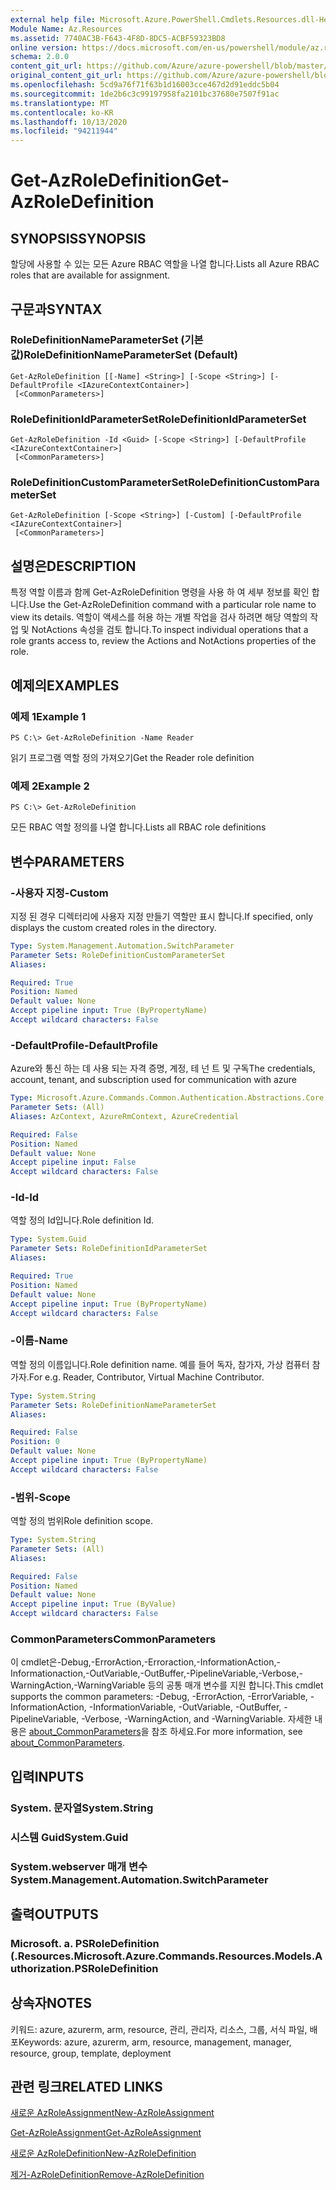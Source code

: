 ```yaml
---
external help file: Microsoft.Azure.PowerShell.Cmdlets.Resources.dll-Help.xml
Module Name: Az.Resources
ms.assetid: 7740AC3B-F643-4F8D-8DC5-ACBF59323BD8
online version: https://docs.microsoft.com/en-us/powershell/module/az.resources/get-azroledefinition
schema: 2.0.0
content_git_url: https://github.com/Azure/azure-powershell/blob/master/src/Resources/Resources/help/Get-AzRoleDefinition.md
original_content_git_url: https://github.com/Azure/azure-powershell/blob/master/src/Resources/Resources/help/Get-AzRoleDefinition.md
ms.openlocfilehash: 5cd9a76f71f63b1d16003cce467d2d91eddc5b04
ms.sourcegitcommit: 1de2b6c3c99197958fa2101bc37680e7507f91ac
ms.translationtype: MT
ms.contentlocale: ko-KR
ms.lasthandoff: 10/13/2020
ms.locfileid: "94211944"
---
```

# <span data-ttu-id="5427d-101">Get-AzRoleDefinition</span><span class="sxs-lookup"><span data-stu-id="5427d-101">Get-AzRoleDefinition</span></span>

## <span data-ttu-id="5427d-102">SYNOPSIS</span><span class="sxs-lookup"><span data-stu-id="5427d-102">SYNOPSIS</span></span>
<span data-ttu-id="5427d-103">할당에 사용할 수 있는 모든 Azure RBAC 역할을 나열 합니다.</span><span class="sxs-lookup"><span data-stu-id="5427d-103">Lists all Azure RBAC roles that are available for assignment.</span></span>

## <span data-ttu-id="5427d-104">구문과</span><span class="sxs-lookup"><span data-stu-id="5427d-104">SYNTAX</span></span>

### <span data-ttu-id="5427d-105">RoleDefinitionNameParameterSet (기본값)</span><span class="sxs-lookup"><span data-stu-id="5427d-105">RoleDefinitionNameParameterSet (Default)</span></span>
```
Get-AzRoleDefinition [[-Name] <String>] [-Scope <String>] [-DefaultProfile <IAzureContextContainer>]
 [<CommonParameters>]
```

### <span data-ttu-id="5427d-106">RoleDefinitionIdParameterSet</span><span class="sxs-lookup"><span data-stu-id="5427d-106">RoleDefinitionIdParameterSet</span></span>
```
Get-AzRoleDefinition -Id <Guid> [-Scope <String>] [-DefaultProfile <IAzureContextContainer>]
 [<CommonParameters>]
```

### <span data-ttu-id="5427d-107">RoleDefinitionCustomParameterSet</span><span class="sxs-lookup"><span data-stu-id="5427d-107">RoleDefinitionCustomParameterSet</span></span>
```
Get-AzRoleDefinition [-Scope <String>] [-Custom] [-DefaultProfile <IAzureContextContainer>]
 [<CommonParameters>]
```

## <span data-ttu-id="5427d-108">설명은</span><span class="sxs-lookup"><span data-stu-id="5427d-108">DESCRIPTION</span></span>
<span data-ttu-id="5427d-109">특정 역할 이름과 함께 Get-AzRoleDefinition 명령을 사용 하 여 세부 정보를 확인 합니다.</span><span class="sxs-lookup"><span data-stu-id="5427d-109">Use the Get-AzRoleDefinition command with a particular role name to view its details.</span></span>
<span data-ttu-id="5427d-110">역할이 액세스를 허용 하는 개별 작업을 검사 하려면 해당 역할의 작업 및 NotActions 속성을 검토 합니다.</span><span class="sxs-lookup"><span data-stu-id="5427d-110">To inspect individual operations that a role grants access to, review the Actions and NotActions properties of the role.</span></span>

## <span data-ttu-id="5427d-111">예제의</span><span class="sxs-lookup"><span data-stu-id="5427d-111">EXAMPLES</span></span>

### <span data-ttu-id="5427d-112">예제 1</span><span class="sxs-lookup"><span data-stu-id="5427d-112">Example 1</span></span>
```
PS C:\> Get-AzRoleDefinition -Name Reader
```

<span data-ttu-id="5427d-113">읽기 프로그램 역할 정의 가져오기</span><span class="sxs-lookup"><span data-stu-id="5427d-113">Get the Reader role definition</span></span>

### <span data-ttu-id="5427d-114">예제 2</span><span class="sxs-lookup"><span data-stu-id="5427d-114">Example 2</span></span>
```
PS C:\> Get-AzRoleDefinition
```

<span data-ttu-id="5427d-115">모든 RBAC 역할 정의를 나열 합니다.</span><span class="sxs-lookup"><span data-stu-id="5427d-115">Lists all RBAC role definitions</span></span>

## <span data-ttu-id="5427d-116">변수</span><span class="sxs-lookup"><span data-stu-id="5427d-116">PARAMETERS</span></span>

### <span data-ttu-id="5427d-117">-사용자 지정</span><span class="sxs-lookup"><span data-stu-id="5427d-117">-Custom</span></span>
<span data-ttu-id="5427d-118">지정 된 경우 디렉터리에 사용자 지정 만들기 역할만 표시 합니다.</span><span class="sxs-lookup"><span data-stu-id="5427d-118">If specified, only displays the custom created roles in the directory.</span></span>

```yaml
Type: System.Management.Automation.SwitchParameter
Parameter Sets: RoleDefinitionCustomParameterSet
Aliases:

Required: True
Position: Named
Default value: None
Accept pipeline input: True (ByPropertyName)
Accept wildcard characters: False
```

### <span data-ttu-id="5427d-119">-DefaultProfile</span><span class="sxs-lookup"><span data-stu-id="5427d-119">-DefaultProfile</span></span>
<span data-ttu-id="5427d-120">Azure와 통신 하는 데 사용 되는 자격 증명, 계정, 테 넌 트 및 구독</span><span class="sxs-lookup"><span data-stu-id="5427d-120">The credentials, account, tenant, and subscription used for communication with azure</span></span>

```yaml
Type: Microsoft.Azure.Commands.Common.Authentication.Abstractions.Core.IAzureContextContainer
Parameter Sets: (All)
Aliases: AzContext, AzureRmContext, AzureCredential

Required: False
Position: Named
Default value: None
Accept pipeline input: False
Accept wildcard characters: False
```

### <span data-ttu-id="5427d-121">-Id</span><span class="sxs-lookup"><span data-stu-id="5427d-121">-Id</span></span>
<span data-ttu-id="5427d-122">역할 정의 Id입니다.</span><span class="sxs-lookup"><span data-stu-id="5427d-122">Role definition Id.</span></span>

```yaml
Type: System.Guid
Parameter Sets: RoleDefinitionIdParameterSet
Aliases:

Required: True
Position: Named
Default value: None
Accept pipeline input: True (ByPropertyName)
Accept wildcard characters: False
```

### <span data-ttu-id="5427d-123">-이름</span><span class="sxs-lookup"><span data-stu-id="5427d-123">-Name</span></span>
<span data-ttu-id="5427d-124">역할 정의 이름입니다.</span><span class="sxs-lookup"><span data-stu-id="5427d-124">Role definition name.</span></span>
<span data-ttu-id="5427d-125">예를 들어 독자, 참가자, 가상 컴퓨터 참가자.</span><span class="sxs-lookup"><span data-stu-id="5427d-125">For e.g. Reader, Contributor, Virtual Machine Contributor.</span></span>

```yaml
Type: System.String
Parameter Sets: RoleDefinitionNameParameterSet
Aliases:

Required: False
Position: 0
Default value: None
Accept pipeline input: True (ByPropertyName)
Accept wildcard characters: False
```

### <span data-ttu-id="5427d-126">-범위</span><span class="sxs-lookup"><span data-stu-id="5427d-126">-Scope</span></span>
<span data-ttu-id="5427d-127">역할 정의 범위</span><span class="sxs-lookup"><span data-stu-id="5427d-127">Role definition scope.</span></span>

```yaml
Type: System.String
Parameter Sets: (All)
Aliases:

Required: False
Position: Named
Default value: None
Accept pipeline input: True (ByValue)
Accept wildcard characters: False
```

### <span data-ttu-id="5427d-128">CommonParameters</span><span class="sxs-lookup"><span data-stu-id="5427d-128">CommonParameters</span></span>
<span data-ttu-id="5427d-129">이 cmdlet은-Debug,-ErrorAction,-Erroraction,-InformationAction,-Informationaction,-OutVariable,-OutBuffer,-PipelineVariable,-Verbose,-WarningAction,-WarningVariable 등의 공통 매개 변수를 지원 합니다.</span><span class="sxs-lookup"><span data-stu-id="5427d-129">This cmdlet supports the common parameters: -Debug, -ErrorAction, -ErrorVariable, -InformationAction, -InformationVariable, -OutVariable, -OutBuffer, -PipelineVariable, -Verbose, -WarningAction, and -WarningVariable.</span></span> <span data-ttu-id="5427d-130">자세한 내용은 [about_CommonParameters](http://go.microsoft.com/fwlink/?LinkID=113216)을 참조 하세요.</span><span class="sxs-lookup"><span data-stu-id="5427d-130">For more information, see [about_CommonParameters](http://go.microsoft.com/fwlink/?LinkID=113216).</span></span>

## <span data-ttu-id="5427d-131">입력</span><span class="sxs-lookup"><span data-stu-id="5427d-131">INPUTS</span></span>

### <span data-ttu-id="5427d-132">System. 문자열</span><span class="sxs-lookup"><span data-stu-id="5427d-132">System.String</span></span>

### <span data-ttu-id="5427d-133">시스템 Guid</span><span class="sxs-lookup"><span data-stu-id="5427d-133">System.Guid</span></span>

### <span data-ttu-id="5427d-134">System.webserver 매개 변수</span><span class="sxs-lookup"><span data-stu-id="5427d-134">System.Management.Automation.SwitchParameter</span></span>

## <span data-ttu-id="5427d-135">출력</span><span class="sxs-lookup"><span data-stu-id="5427d-135">OUTPUTS</span></span>

### <span data-ttu-id="5427d-136">Microsoft. a. PSRoleDefinition (.Resources.</span><span class="sxs-lookup"><span data-stu-id="5427d-136">Microsoft.Azure.Commands.Resources.Models.Authorization.PSRoleDefinition</span></span>

## <span data-ttu-id="5427d-137">상속자</span><span class="sxs-lookup"><span data-stu-id="5427d-137">NOTES</span></span>
<span data-ttu-id="5427d-138">키워드: azure, azurerm, arm, resource, 관리, 관리자, 리소스, 그룹, 서식 파일, 배포</span><span class="sxs-lookup"><span data-stu-id="5427d-138">Keywords: azure, azurerm, arm, resource, management, manager, resource, group, template, deployment</span></span>

## <span data-ttu-id="5427d-139">관련 링크</span><span class="sxs-lookup"><span data-stu-id="5427d-139">RELATED LINKS</span></span>

[<span data-ttu-id="5427d-140">새로운 AzRoleAssignment</span><span class="sxs-lookup"><span data-stu-id="5427d-140">New-AzRoleAssignment</span></span>](./New-AzRoleAssignment.md)

[<span data-ttu-id="5427d-141">Get-AzRoleAssignment</span><span class="sxs-lookup"><span data-stu-id="5427d-141">Get-AzRoleAssignment</span></span>](./Get-AzRoleAssignment.md)

[<span data-ttu-id="5427d-142">새로운 AzRoleDefinition</span><span class="sxs-lookup"><span data-stu-id="5427d-142">New-AzRoleDefinition</span></span>](./New-AzRoleDefinition.md)

[<span data-ttu-id="5427d-143">제거-AzRoleDefinition</span><span class="sxs-lookup"><span data-stu-id="5427d-143">Remove-AzRoleDefinition</span></span>](./Remove-AzRoleDefinition.md)

